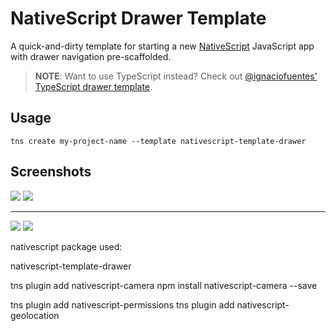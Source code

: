 # NativeScript Drawer Template

A quick-and-dirty template for starting a new [NativeScript](https://www.nativescript.org/) JavaScript app with drawer navigation pre-scaffolded.

> **NOTE**: Want to use TypeScript instead? Check out [@ignaciofuentes’ TypeScript drawer template](https://github.com/ignaciofuentes/nativescript-template-drawer-ts).

## Usage

`tns create my-project-name --template nativescript-template-drawer`

## Screenshots

![](http://i.imgur.com/i5Qm4Xh.png)
![](http://i.imgur.com/sneoZhC.png)

---

![](http://i.imgur.com/ktJtT0y.png)
![](http://i.imgur.com/6Kha8WY.png)


nativescript package used:

nativescript-template-drawer

tns plugin add nativescript-camera
npm install nativescript-camera --save

tns plugin add nativescript-permissions
tns plugin add nativescript-geolocation

